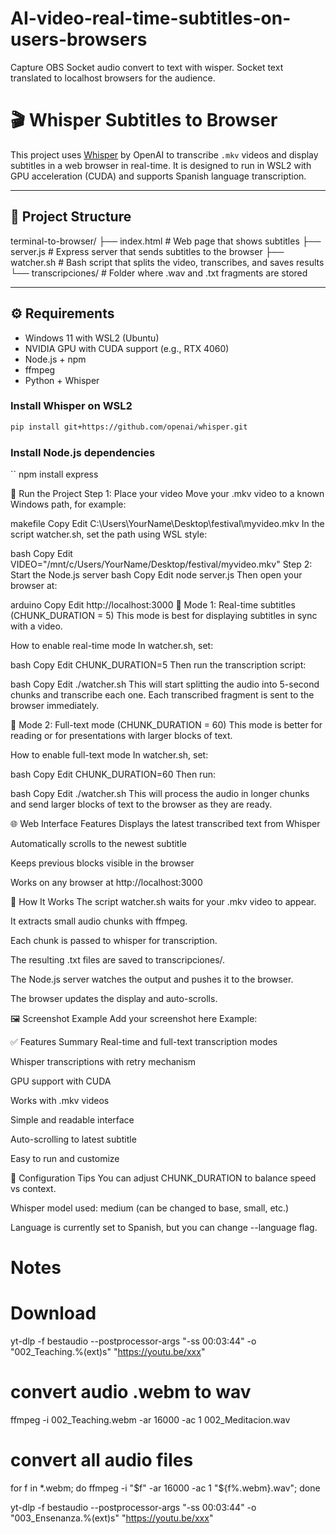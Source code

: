 # AI-video-real-time-subtitles-on-users-browsers
Capture OBS Socket audio convert to text with wisper. Socket text translated to localhost browsers for the audience.

# 🎬 Whisper Subtitles to Browser

This project uses [Whisper](https://github.com/openai/whisper) by OpenAI to transcribe `.mkv` videos and display subtitles in a web browser in real-time. It is designed to run in WSL2 with GPU acceleration (CUDA) and supports Spanish language transcription.

---

## 📁 Project Structure
terminal-to-browser/
├── index.html # Web page that shows subtitles
├── server.js # Express server that sends subtitles to the browser
├── watcher.sh # Bash script that splits the video, transcribes, and saves results
└── transcripciones/ # Folder where .wav and .txt fragments are stored


---

## ⚙️ Requirements

- Windows 11 with WSL2 (Ubuntu)
- NVIDIA GPU with CUDA support (e.g., RTX 4060)
- Node.js + npm
- ffmpeg
- Python + Whisper

### Install Whisper on WSL2

```bash
pip install git+https://github.com/openai/whisper.git
```

### Install Node.js dependencies
`` npm install express

🚀 Run the Project
Step 1: Place your video
Move your .mkv video to a known Windows path, for example:

makefile
Copy
Edit
C:\Users\YourName\Desktop\festival\myvideo.mkv
In the script watcher.sh, set the path using WSL style:

bash
Copy
Edit
VIDEO="/mnt/c/Users/YourName/Desktop/festival/myvideo.mkv"
Step 2: Start the Node.js server
bash
Copy
Edit
node server.js
Then open your browser at:

arduino
Copy
Edit
http://localhost:3000
🔴 Mode 1: Real-time subtitles (CHUNK_DURATION = 5)
This mode is best for displaying subtitles in sync with a video.

How to enable real-time mode
In watcher.sh, set:

bash
Copy
Edit
CHUNK_DURATION=5
Then run the transcription script:

bash
Copy
Edit
./watcher.sh
This will start splitting the audio into 5-second chunks and transcribe each one. Each transcribed fragment is sent to the browser immediately.

📄 Mode 2: Full-text mode (CHUNK_DURATION = 60)
This mode is better for reading or for presentations with larger blocks of text.

How to enable full-text mode
In watcher.sh, set:

bash
Copy
Edit
CHUNK_DURATION=60
Then run:

bash
Copy
Edit
./watcher.sh
This will process the audio in longer chunks and send larger blocks of text to the browser as they are ready.

🌐 Web Interface Features
Displays the latest transcribed text from Whisper

Automatically scrolls to the newest subtitle

Keeps previous blocks visible in the browser

Works on any browser at http://localhost:3000

🧠 How It Works
The script watcher.sh waits for your .mkv video to appear.

It extracts small audio chunks with ffmpeg.

Each chunk is passed to whisper for transcription.

The resulting .txt files are saved to transcripciones/.

The Node.js server watches the output and pushes it to the browser.

The browser updates the display and auto-scrolls.

🖼️ Screenshot Example
Add your screenshot here
Example:


✅ Features Summary
Real-time and full-text transcription modes

Whisper transcriptions with retry mechanism

GPU support with CUDA

Works with .mkv videos

Simple and readable interface

Auto-scrolling to latest subtitle

Easy to run and customize

🔧 Configuration Tips
You can adjust CHUNK_DURATION to balance speed vs context.

Whisper model used: medium (can be changed to base, small, etc.)

Language is currently set to Spanish, but you can change --language flag.



# Notes
# Download
yt-dlp -f bestaudio --postprocessor-args "-ss 00:03:44" -o "002_Teaching.%(ext)s" "https://youtu.be/xxx"

# convert audio .webm to wav
ffmpeg -i 002_Teaching.webm -ar 16000 -ac 1 002_Meditacion.wav

# convert all audio files
for f in *.webm; do ffmpeg -i "$f" -ar 16000 -ac 1 "${f%.webm}.wav"; done


yt-dlp -f bestaudio --postprocessor-args "-ss 00:03:44" -o "003_Ensenanza.%(ext)s" "https://youtu.be/xxx"


